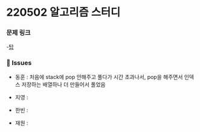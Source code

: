 # 220502 알고리즘 스터디

### 문제 링크

-[탑](https://www.acmicpc.net/problem/2493)

### 👾 Issues

- 동훈 : 처음에 stack에 pop 안해주고 풀다가 시간 초과나서, pop을 해주면서 인덱스 저장하는 배열하나 더 만들어서 풀었음

- 지영 :

- 한빈 :

- 재원 :
